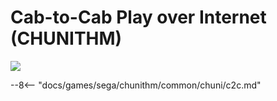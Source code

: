 # Cab-to-Cab Play over Internet (CHUNITHM)
<img class="header-logo" src="/img/sega/chunithm/chunithm/logo.webp">

--8<-- "docs/games/sega/chunithm/common/chuni/c2c.md"
